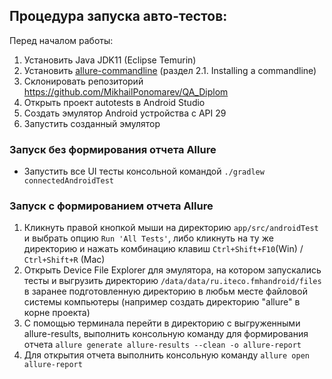 ## **Процедура запуска авто-тестов:**
Перед началом работы:
1. Установить Java JDK11 (Eclipse Temurin)
2. Установить [allure-commandline](https://docs.qameta.io/allure-report/) (раздел 2.1. Installing a commandline)
3. Склонировать репозиторий https://github.com/MikhailPonomarev/QA_Diplom
4. Открыть проект autotests в Android Studio
5. Создать эмулятор Android устройства с API 29
6. Запустить созданный эмулятор

### **Запуск без формирования отчета Allure**
- Запустить все UI тесты консольной командой `./gradlew connectedAndroidTest`

### **Запуск с формированием отчета Allure**

1. Кликнуть правой кнопкой мыши на директорию `app/src/androidTest` и выбрать опцию `Run 'All Tests'`, либо кликнуть на ту же директорию и нажать комбинацию клавиш `Ctrl+Shift+F10`(Win) / `Ctrl+Shift+R` (Mac)
2. Открыть Device File Explorer для эмулятора, на котором запускались тесты и выгрузить директорию `/data/data/ru.iteco.fmhandroid/files` в заранее подготовленную директорию в любьм месте файловой системы компьютеры (например создать директорию "allure" в корне проекта)
3. С помощью терминала перейти в директорию с выгруженными allure-results, выполнить консольную команду для формирования отчета `allure generate allure-results --clean -o allure-report`
4. Для открытия отчета выполнить консольную команду `allure open allure-report`
